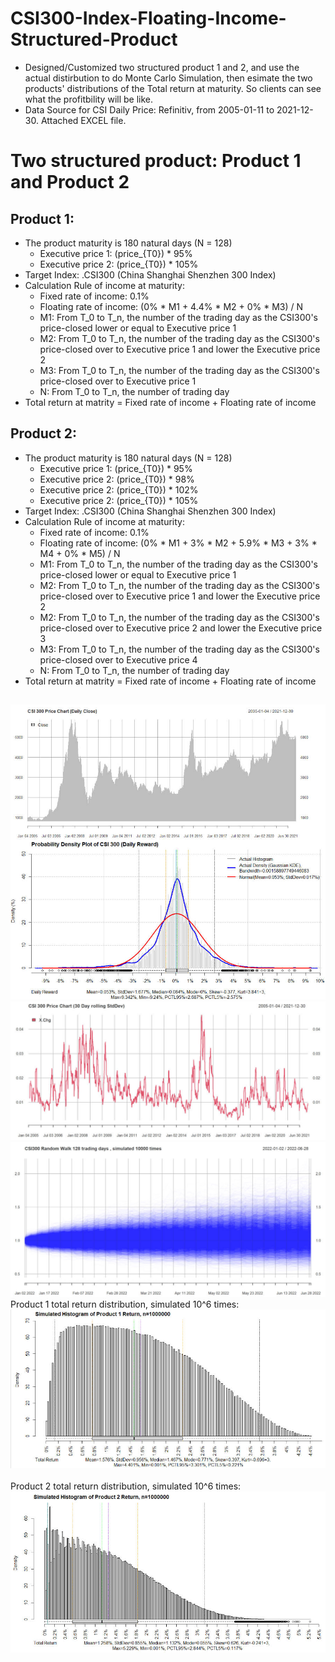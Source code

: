 # CSI300-Index-Floating-Income-Structured-Product
- Designed/Customized two structured product 1 and 2, and use the actual distirbution to do Monte Carlo Simulation, then esimate the two products' distributions of the Total return at maturity. So clients can see what the profitbility will be like. 
- Data Source for CSI Daily Price: Refinitiv, from 2005-01-11 to 2021-12-30. Attached EXCEL file.


# Two structured product: Product 1 and Product 2
## Product 1: 
- The product maturity is 180 natural days (N = 128) 
	- Executive price 1: (price_{T0}) * 95%
	- Executive price 2: (price_{T0}) * 105%
- Target Index: .CSI300 (China Shanghai Shenzhen 300 Index)
- Calculation Rule of income at maturity: 
	- Fixed rate of income: 0.1%
	- Floating rate of income: (0% * M1 + 4.4% * M2 + 0% * M3) / N
	- M1: From T_0 to T_n, the number of the trading day as the CSI300's price-closed lower or equal to Executive price 1
	- M2: From T_0 to T_n, the number of the trading day as the CSI300's price-closed over to Executive price 1 and lower the Executive price 2
	- M3: From T_0 to T_n, the number of the trading day as the CSI300's price-closed over to Executive price 1
	- N: From T_0 to T_n, the number of trading day
- Total return at matrity = Fixed rate of income + Floating rate of income
    
## Product 2: 
- The product maturity is 180 natural days (N = 128) 
	- Executive price 1: (price_{T0}) * 95%
	- Executive price 2: (price_{T0}) * 98%
	- Executive price 2: (price_{T0}) * 102%
	- Executive price 2: (price_{T0}) * 105%
- Target Index: .CSI300 (China Shanghai Shenzhen 300 Index)
- Calculation Rule of income at maturity: 
	- Fixed rate of income: 0.1%
	- Floating rate of income: (0% * M1 + 3% * M2 + 5.9% * M3 + 3% * M4 + 0% * M5) / N
	- M1: From T_0 to T_n, the number of the trading day as the CSI300's price-closed lower or equal to Executive price 1
	- M2: From T_0 to T_n, the number of the trading day as the CSI300's price-closed over to Executive price 1 and lower the Executive price 2
	- M2: From T_0 to T_n, the number of the trading day as the CSI300's price-closed over to Executive price 2 and lower the Executive price 3
	- M3: From T_0 to T_n, the number of the trading day as the CSI300's price-closed over to Executive price 4
	- N: From T_0 to T_n, the number of trading day
- Total return at matrity = Fixed rate of income + Floating rate of income
      
##  
![alt text](https://github.com/tomZpeng/CSI300-Index-Floating-Income-Structured-Product/blob/main/Pictures/CSI300.jpg?raw=ture)
![alt text](https://github.com/tomZpeng/CSI300-Index-Floating-Income-Structured-Product/blob/main/Pictures/rollingstddev.jpg?raw=ture)
![alt text](https://github.com/tomZpeng/CSI300-Index-Floating-Income-Structured-Product/blob/main/Pictures/random_walk.jpg?raw=ture)
<br /> Product 1 total return distribution, simulated 10^6 times: 
![alt text](https://github.com/tomZpeng/CSI300-Index-Floating-Income-Structured-Product/blob/main/Pictures/Product1.jpg?raw=ture)
<br />
<br /> Product 2 total return distribution, simulated 10^6 times: 
![alt text](https://github.com/tomZpeng/CSI300-Index-Floating-Income-Structured-Product/blob/main/Pictures/Product2.jpg?raw=ture)
